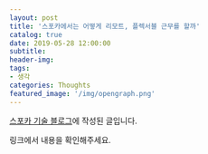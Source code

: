 ```yaml
---
layout: post
title: '스포카에서는 어떻게 리모트, 플렉서블 근무를 할까'
catalog: true
date: 2019-05-28 12:00:00
subtitle: 
header-img:
tags: 
- 생각
categories: Thoughts
featured_image: '/img/opengraph.png'
---
```


[스포카 기술 블로그](https://spoqa.github.io/2019/05/28/remote-flexible.html)에 작성된 글입니다. 

링크에서 내용을 확인해주세요. 
